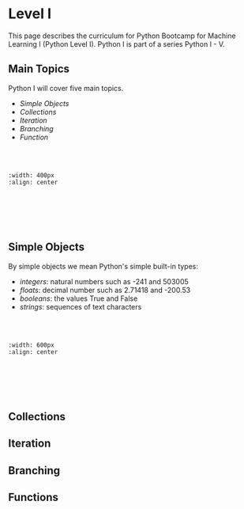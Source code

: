 # Level I

This page describes the curriculum for Python Bootcamp for Machine Learning I (Python Level I). Python I is part of a series Python I - V. 

## Main Topics

Python I will cover five main topics.

- *Simple Objects*
- *Collections*
- *Iteration*
- *Branching*
- *Function*


<br/><br/>

```{image} /images/python1topics.png
:width: 400px
:align: center
```


<br/><br/><br/><br/>

## Simple Objects


By simple objects we mean Python's simple built-in types:

- *integers*: natural numbers such as -241 and 503005
- *floats*: decimal number such as 2.71418 and -200.53
- *booleans*: the values True and False
- *strings*: sequences of text characters

<br/><br/>

```{image} /images/simpleobjects.png
:width: 600px
:align: center
```
<br/><br/><br/><br/>

## Collections




## Iteration


## Branching


## Functions

